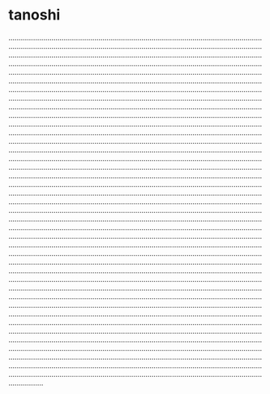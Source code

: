 # tanoshi
.................................................................................................................................................................................................................................................................................................................................................................................................................................................................................................................................................................................................................................................................................................................................................................................................................................................................................................................................................................................................................................................................................................................................................................................................................................................................................................................................................................................................................................................................................................................................................................................................................................................................................................................................................................................................................................................................................................................................................................................................................................................................................................................................................................................................................................................................................................................................................................................................................................................................................................................................................................................................................................................................................................................................................................................................................................................................................................................................................................................................................................................................................................................................................................................................................................................................................................................................................................................................................................................................................................................................................................................................................................................................................................................................................................................................................................................................................................................................................................................................................................................................................................................................................................................................................................................................................................................................................................................................................................................................................................................................................................................................................................................................................................................................................................................................................................................................................................................................................................................................................................................................................................................................................................................